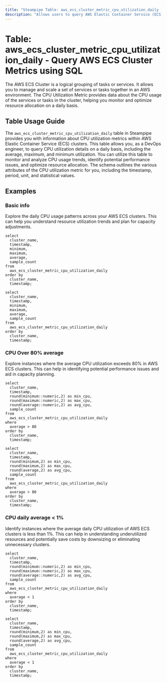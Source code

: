 ```yaml
---
title: "Steampipe Table: aws_ecs_cluster_metric_cpu_utilization_daily - Query AWS ECS Cluster Metrics using SQL"
description: "Allows users to query AWS Elastic Container Service (ECS) Cluster Metrics, specifically CPU utilization on a daily basis."
---
```


# Table: aws_ecs_cluster_metric_cpu_utilization_daily - Query AWS ECS Cluster Metrics using SQL

The AWS ECS Cluster is a logical grouping of tasks or services. It allows you to manage and scale a set of services or tasks together in an AWS environment. The CPU Utilization Metric provides data about the CPU usage of the services or tasks in the cluster, helping you monitor and optimize resource allocation on a daily basis.

## Table Usage Guide

The `aws_ecs_cluster_metric_cpu_utilization_daily` table in Steampipe provides you with information about CPU utilization metrics within AWS Elastic Container Service (ECS) clusters. This table allows you, as a DevOps engineer, to query CPU utilization details on a daily basis, including the average, maximum, and minimum utilization. You can utilize this table to monitor and analyze CPU usage trends, identify potential performance issues, and optimize resource allocation. The schema outlines the various attributes of the CPU utilization metric for you, including the timestamp, period, unit, and statistical values.

## Examples

### Basic info
Explore the daily CPU usage patterns across your AWS ECS clusters. This can help you understand resource utilization trends and plan for capacity adjustments.

```sql+postgres
select
  cluster_name,
  timestamp,
  minimum,
  maximum,
  average,
  sample_count
from
  aws_ecs_cluster_metric_cpu_utilization_daily
order by
  cluster_name,
  timestamp;
```

```sql+sqlite
select
  cluster_name,
  timestamp,
  minimum,
  maximum,
  average,
  sample_count
from
  aws_ecs_cluster_metric_cpu_utilization_daily
order by
  cluster_name,
  timestamp;
```

### CPU Over 80% average
Explore instances where the average CPU utilization exceeds 80% in AWS ECS clusters. This can help in identifying potential performance issues and aid in capacity planning.

```sql+postgres
select
  cluster_name,
  timestamp,
  round(minimum::numeric,2) as min_cpu,
  round(maximum::numeric,2) as max_cpu,
  round(average::numeric,2) as avg_cpu,
  sample_count
from
  aws_ecs_cluster_metric_cpu_utilization_daily
where
  average > 80
order by
  cluster_name,
  timestamp;
```

```sql+sqlite
select
  cluster_name,
  timestamp,
  round(minimum,2) as min_cpu,
  round(maximum,2) as max_cpu,
  round(average,2) as avg_cpu,
  sample_count
from
  aws_ecs_cluster_metric_cpu_utilization_daily
where
  average > 80
order by
  cluster_name,
  timestamp;
```

### CPU daily average < 1%
Identify instances where the average daily CPU utilization of AWS ECS clusters is less than 1%. This can help in understanding underutilized resources and potentially save costs by downsizing or eliminating unnecessary clusters.

```sql+postgres
select
  cluster_name,
  timestamp,
  round(minimum::numeric,2) as min_cpu,
  round(maximum::numeric,2) as max_cpu,
  round(average::numeric,2) as avg_cpu,
  sample_count
from
  aws_ecs_cluster_metric_cpu_utilization_daily
where
  average < 1
order by
  cluster_name,
  timestamp;
```

```sql+sqlite
select
  cluster_name,
  timestamp,
  round(minimum,2) as min_cpu,
  round(maximum,2) as max_cpu,
  round(average,2) as avg_cpu,
  sample_count
from
  aws_ecs_cluster_metric_cpu_utilization_daily
where
  average < 1
order by
  cluster_name,
  timestamp;
```